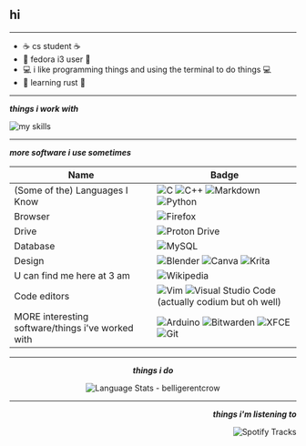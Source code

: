 ## hi
***

* ☕ cs student ☕
* 💾 fedora i3 user 💾
* 💻 i like programming things and using the terminal to do things 💻
* 🦀 learning rust 🦀 

***

<div align="left">
  
   ***things i work with*** <br>
  
<img alt="my skills" src="https://skillicons.dev/icons?i=bash,c,cpp,html,css,py,discord,git,linux,vim,vscode,processing&perline=6"/>
</div>

***
  ***more software i use sometimes*** <br>

Name | Badge
--- | ---
(Some of the) Languages I Know | ![C](https://img.shields.io/badge/c-%2300599C.svg?style=for-the-badge&logo=c&logoColor=white) ![C++](https://img.shields.io/badge/c++-%2300599C.svg?style=for-the-badge&logo=c%2B%2B&logoColor=white) ![Markdown](https://img.shields.io/badge/markdown-%23000000.svg?style=for-the-badge&logo=markdown&logoColor=white) ![Python](https://img.shields.io/badge/python-3670A0?style=for-the-badge&logo=python&logoColor=ffdd54)
Browser | ![Firefox](https://img.shields.io/badge/Firefox-FF7139?style=for-the-badge&logo=Firefox-Browser&logoColor=white)
Drive | ![Proton Drive](https://img.shields.io/badge/Proton%20Drive-6d4aff?style=for-the-badge&logo=proton%20drive&logoColor=white)
Database | ![MySQL](https://img.shields.io/badge/mysql-%2300f.svg?style=for-the-badge&logo=mysql&logoColor=white)
Design | ![Blender](https://img.shields.io/badge/blender-%23F5792A.svg?style=for-the-badge&logo=blender&logoColor=white) ![Canva](https://img.shields.io/badge/Canva-%2300C4CC.svg?style=for-the-badge&logo=Canva&logoColor=white) ![Krita](https://img.shields.io/badge/Krita-203759?style=for-the-badge&logo=krita&logoColor=EEF37B) 
U can find me here at 3 am | ![Wikipedia](https://img.shields.io/badge/Wikipedia-%23000000.svg?style=for-the-badge&logo=wikipedia&logoColor=white)
Code editors | ![Vim](https://img.shields.io/badge/VIM-%2311AB00.svg?style=for-the-badge&logo=vim&logoColor=white) ![Visual Studio Code](https://img.shields.io/badge/Visual%20Studio%20Code-0078d7.svg?style=for-the-badge&logo=visual-studio-code&logoColor=white) (actually codium but oh well)
MORE interesting software/things i've worked with | ![Arduino](https://img.shields.io/badge/-Arduino-00979D?style=for-the-badge&logo=Arduino&logoColor=white) ![Bitwarden](https://img.shields.io/badge/bitwarden-%23175DDC.svg?style=for-the-badge&logo=bitwarden&logoColor=white) ![XFCE](https://img.shields.io/badge/XFCE-%232284F2.svg?style=for-the-badge&logo=xfce&logoColor=white) ![Git](https://img.shields.io/badge/git-%23F05033.svg?style=for-the-badge&logo=git&logoColor=white) 


***


<div align="center">
  
   ***things i do*** <br>

  <img alt="Language Stats - belligerentcrow" src="https://github-readme-stats.vercel.app/api/top-langs/?username=belligerentcrow&hide_border=true&theme=tokyonight" />
</div>


***


<div align="right">
  
   ***things i'm listening to*** <br>
  
<img align="center" alt="Spotify Tracks" src="https://spotify-recently-played-readme.vercel.app/api?user=9wuztcs8h72hav3izutdunf66"/>
</div>




